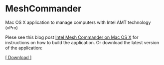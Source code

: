 # MeshCommander
Mac OS X application to manage computers with Intel AMT technology (vPro)

Plese see this blog post [Intel Mesh Commander on Mac OS X](http://www.devtty.uk/apple/Intel_Mesh_Commander_on_Mac_OS_X/) for instructions on how to build the application. Or download the latest version of the application:

[ [ Download ] ](https://github.com/gomesjj/MeshCommander/releases/latest)
